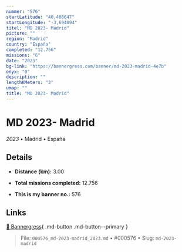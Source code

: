 ```yaml
---
nummer: "576"
startLatitude: "40,408647"
startLongitude: "-3,694094"
titel: "MD 2023- Madrid"
picture: ""
region: "Madrid"
country: "España"
completed: "12.756"
missions: "6"
date: "2023"
bg-link: "https://bannergress.com/banner/md-2023-madrid-4e7b"
onyx: "0"
description: ""
lengthKMeters: "3"
umap: ""
title: "MD 2023- Madrid"
---
```

# MD 2023- Madrid

*2023* • Madrid • España



## Details
- **Distance (km):** 3.00

- **Total missions completed:** 12.756
- **This is my banner no.:** 576




## Links
[🔗 Bannergress](https://bannergress.com/banner/md-2023-madrid-4e7b){ .md-button .md-button--primary }



> File: `000576_md-2023-madrid_2023.md` • #000576 • Slug: `md-2023-madrid`
